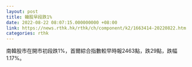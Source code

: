```yaml
---
layout: post
title: 韓股早段跌1%
date: 2022-08-22 08:07:15.000000000 +08:00
link: https://news.rthk.hk/rthk/ch/component/k2/1663414-20220822.htm
categories: rthk
---
```


南韓股市在開市初段跌1%，首爾綜合指數較早時報2463點，跌29點，跌幅1.17%。
